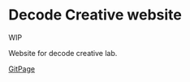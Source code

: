 # Decode Creative website
WIP

Website for decode creative lab.

<a href="https://annakampvr.github.io/DecodeCreative/DecodeCollective/Index.html  "> GitPage </a>
